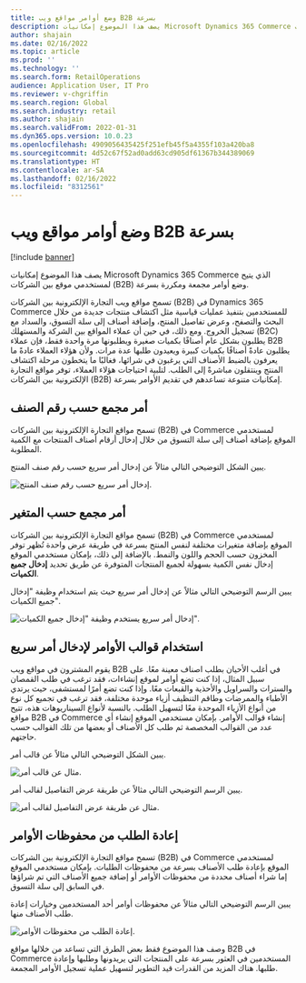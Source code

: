 ```yaml
---
title: وضع أوامر مواقع ويب B2B بسرعة
description: يصف هذا الموضوع إمكانيات Microsoft Dynamics 365 Commerce الذي يتيح لمستخدمي موقع بين الشركات (B2B) وضع أوامر مجمعة ومكررة بسرعة.
author: shajain
ms.date: 02/16/2022
ms.topic: article
ms.prod: ''
ms.technology: ''
ms.search.form: RetailOperations
audience: Application User, IT Pro
ms.reviewer: v-chgriffin
ms.search.region: Global
ms.search.industry: retail
ms.author: shajain
ms.search.validFrom: 2022-01-31
ms.dyn365.ops.version: 10.0.23
ms.openlocfilehash: 4909056435425f251efb45f5a4355f103a420ba8
ms.sourcegitcommit: 4d52c67f52ad0add63cd905df61367b344389069
ms.translationtype: HT
ms.contentlocale: ar-SA
ms.lasthandoff: 02/16/2022
ms.locfileid: "8312561"
---
```

# <a name="place-b2b-website-orders-quickly"></a>وضع أوامر مواقع ويب B2B بسرعة

[!include [banner](../../includes/banner.md)]

يصف هذا الموضوع إمكانيات Microsoft Dynamics 365 Commerce الذي يتيح لمستخدمي موقع بين الشركات (B2B) وضع أوامر مجمعة ومكررة بسرعة.

تسمح مواقع ويب التجارة الإلكترونية بين الشركات (B2B) في Dynamics 365 Commerce للمستخدمين بتنفيذ عمليات قياسية مثل اكتشاف منتجات جديدة من خلال البحث والتصفح، وعرض تفاصيل المنتج، وإضافة أصناف إلى سلة التسوق، والسداد مع تسجيل الخروج. ومع ذلك، في حين أن عملاء المواقع بين الشركة والمستهلك (B2C) يطلبون بشكل عام أصنافًا بكميات صغيرة ويطلبونها مرة واحدة فقط، فإن عملاء B2B يطلبون عادةً أصنافًا بكميات كبيرة ويعيدون طلبها عدة مرات. ولأن هؤلاء العملاء عادةً ما يعرفون بالضبط الأصناف التي يرغبون في شرائها، فغالبًا ما يتخطون مرحلة اكتشاف المنتج وينتقلون مباشرةً إلى الطلب. لتلبية احتياجات هؤلاء العملاء، توفر مواقع التجارة الإلكترونية بين الشركات (B2B) إمكانيات متنوعة تساعدهم في تقديم الأوامر بسرعة.

## <a name="bulk-order-by-item-number"></a>أمر مجمع حسب رقم الصنف

تسمح مواقع التجارة الإلكترونية بين الشركات (B2B) في Commerce لمستخدمي الموقع بإضافة أصناف إلى سلة التسوق من خلال إدخال أرقام أصناف المنتجات مع الكمية المطلوبة.

يبين الشكل التوضيحي التالي مثالاً عن إدخال أمر سريع حسب رقم صنف المنتج.

![إدخال أمر سريع حسب رقم صنف المنتج.](../media/QuickAddByItem.png)

## <a name="bulk-order-by-variant"></a>أمر مجمع حسب المتغير

تسمح مواقع التجارة الإلكترونية بين الشركات (B2B) في Commerce لمستخدمي الموقع بإضافة متغيرات مختلفة لنفس المنتج بسرعة في طريقة عرض واحدة تُظهر توفر المخزون حسب الحجم واللون والنمط. بالإضافة إلى ذلك، بإمكان مستخدمي الموقع إدخال نفس الكمية بسهولة لجميع المنتجات المتوفرة عن طريق تحديد **إدخال جميع الكميات**.

يبين الرسم التوضيحي التالي مثالاً عن إدخال أمر سريع حيث يتم استخدام وظيفة "إدخال جميع الكميات".

![إدخال أمر سريع يستخدم وظيفة "إدخال جميع الكميات".](../media/MatrixView.png)

## <a name="use-order-templates-for-quick-order-entry"></a>استخدام قوالب الأوامر لإدخال أمر سريع

يقوم المشترون في مواقع ويب B2B في أغلب الأحيان بطلب اصناف معينة معًا. على سبيل المثال، إذا كنت تضع أوامر لموقع إنشاءات، فقد ترغب في طلب القمصان والسترات والسراويل والأحذية والقبعات معًا. وإذا كنت تضع أمرًا لمستشفى، حيث يرتدي الأطباء والممرضات وطاقم التنظيف أزياء موحدة مختلفة، فقد ترغب في تجميع كل نوع من أنواع الأزياء الموحدة معًا لتسهيل الطلب. بالنسبة لأنواع السيناريوهات هذه، تتيح مواقع B2B في Commerce إنشاء قوالب الأوامر. بإمكان مستخدمي الموقع إنشاء أي عدد من القوالب المخصصة ثم طلب كل الأصناف أو بعضها من تلك القوالب حسب حاجتهم.

يبين الشكل التوضيحي التالي مثالاً عن قالب أمر.

![مثال عن قالب أمر.](../media/OrderTemplateHeader.png)

يبين الرسم التوضيحي التالي مثالاً عن طريقة عرض التفاصيل لقالب أمر.

![مثال عن طريقة عرض التفاصيل لقالب أمر.](../media/OrderTemplateLines.png)

## <a name="reorder-from-order-history"></a>إعادة الطلب من محفوظات الأوامر

تسمح مواقع التجارة الإلكترونية بين الشركات (B2B) في Commerce لمستخدمي الموقع بإعادة طلب الأصناف بسرعة من محفوظات الطلبات. بإمكان مستخدمي الموقع إما شراء أصناف محددة من محفوظات الأوامر أو إضافة جميع الأصناف التي تم شراؤها في السابق إلى سلة التسوق.

يبين الرسم التوضيحي التالي مثالاً عن محفوظات أوامر أحد المستخدمين وخيارات إعادة طلب الأصناف منها.

![إعادة الطلب من محفوظات الأوامر.](../media/Reorder.png)

وصف هذا الموضوع فقط بعض الطرق التي تساعد من خلالها مواقع B2B في Commerce المستخدمين في العثور بسرعة على المنتجات التي يريدونها وطلبها وإعادة طلبها. هناك المزيد من القدرات قيد التطوير لتسهيل عملية تسجيل الأوامر المجمعة.
